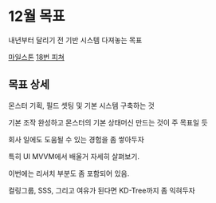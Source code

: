 # 12월 목표

내년부터 달리기 전 기반 시스템 다져놓는 목표

[마일스톤](https://github.com/eugene-doobu/Ganshin-Impact/milestone/2) 
[18번 피쳐](https://github.com/eugene-doobu/Ganshin-Impact/issues/22) 

## 목표 상세

몬스터 기획, 필드 셋팅 및 기본 시스템 구축하는 것

기본 조작 완성하고 몬스터의 기본 상태머신 만드는 것이 주 목표일 듯

회사 일에도 도움될 수 있는 경험을 좀 쌓아두자

특히 UI MVVM에서 배울거 자세히 살펴보기.


이번에는 리서치 부분도 좀 포함되어 있음.

컬링그룹, SSS, 그리고 여유가 된다면 KD-Tree까지 좀 익혀두자
